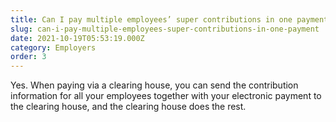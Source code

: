 ```yaml
---
title: Can I pay multiple employees’ super contributions in one payment?
slug: can-i-pay-multiple-employees-super-contributions-in-one-payment
date: 2021-10-19T05:53:19.000Z
category: Employers
order: 3
---
```


Yes. When paying via a clearing house, you can send the contribution information for all your employees together with your electronic payment to the clearing house, and the clearing house does the rest.
